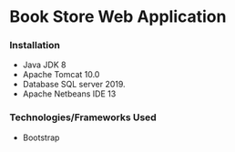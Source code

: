 # Book Store Web Application

### Installation
- Java JDK 8
- Apache Tomcat 10.0
- Database SQL server 2019.
- Apache Netbeans IDE 13

### Technologies/Frameworks Used
- Bootstrap
